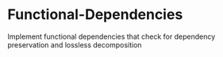# Functional-Dependencies
Implement functional dependencies that check for dependency preservation and lossless decomposition
